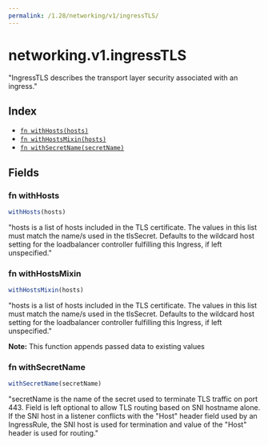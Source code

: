 ```yaml
---
permalink: /1.28/networking/v1/ingressTLS/
---
```


# networking.v1.ingressTLS

"IngressTLS describes the transport layer security associated with an ingress."

## Index

* [`fn withHosts(hosts)`](#fn-withhosts)
* [`fn withHostsMixin(hosts)`](#fn-withhostsmixin)
* [`fn withSecretName(secretName)`](#fn-withsecretname)

## Fields

### fn withHosts

```ts
withHosts(hosts)
```

"hosts is a list of hosts included in the TLS certificate. The values in this list must match the name/s used in the tlsSecret. Defaults to the wildcard host setting for the loadbalancer controller fulfilling this Ingress, if left unspecified."

### fn withHostsMixin

```ts
withHostsMixin(hosts)
```

"hosts is a list of hosts included in the TLS certificate. The values in this list must match the name/s used in the tlsSecret. Defaults to the wildcard host setting for the loadbalancer controller fulfilling this Ingress, if left unspecified."

**Note:** This function appends passed data to existing values

### fn withSecretName

```ts
withSecretName(secretName)
```

"secretName is the name of the secret used to terminate TLS traffic on port 443. Field is left optional to allow TLS routing based on SNI hostname alone. If the SNI host in a listener conflicts with the \"Host\" header field used by an IngressRule, the SNI host is used for termination and value of the \"Host\" header is used for routing."